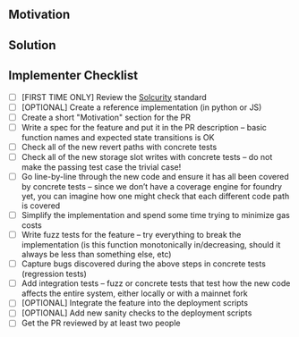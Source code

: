 ## Motivation

<!--
Explain the context and why you're making that change. What is the problem
you're trying to solve? In some cases there is not a problem and this can be
thought of as being the motivation for your change.
-->

## Solution

<!--
Summarize the solution and provide any necessary context needed to understand
the code change.
-->

## Implementer Checklist

<!--
Fill out the checklist below as applicable to your change. Bug fixes and new features must 
check off all of the required items.
-->


- [ ]  [FIRST TIME ONLY] Review the [Solcurity](https://github.com/Rari-Capital/solcurity) standard
- [ ]  [OPTIONAL] Create a reference implementation (in python or JS)
- [ ]  Create a short "Motivation" section for the PR
- [ ]  Write a spec for the feature and put it in the PR description – basic function names and expected state transitions is OK
- [ ]  Check all of the new revert paths with concrete tests
- [ ]  Check all of the new storage slot writes with concrete tests – do not make the passing test case the trivial case!
- [ ]  Go line-by-line through the new code and ensure it has all been covered by concrete tests – since we don’t have a coverage engine for foundry yet, you can imagine how one might check that each different code path is covered
- [ ]  Simplify the implementation and spend some time trying to minimize gas costs
- [ ]  Write fuzz tests for the feature – try everything to break the implementation (is this function monotonically in/decreasing, should it always be less than something else, etc)
- [ ]  Capture bugs discovered during the above steps in concrete tests (regression tests)
- [ ]  Add integration tests – fuzz or concrete tests that test how the new code affects the entire system, either locally or with a mainnet fork
- [ ]  [OPTIONAL] Integrate the feature into the deployment scripts
- [ ]  [OPTIONAL] Add new sanity checks to the deployment scripts
- [ ]  Get the PR reviewed by at least two people